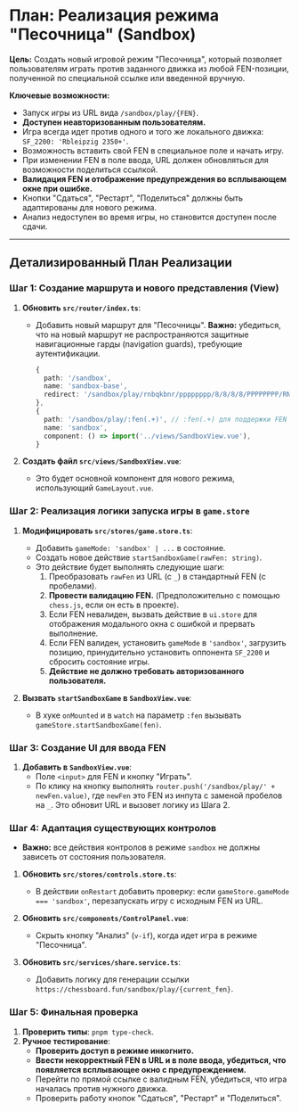 # План: Реализация режима "Песочница" (Sandbox)

**Цель:** Создать новый игровой режим "Песочница", который позволяет пользователям играть против заданного движка из любой FEN-позиции, полученной по специальной ссылке или введенной вручную.

**Ключевые возможности:**
- Запуск игры из URL вида `/sandbox/play/{FEN}`.
- **Доступен неавторизованным пользователям.**
- Игра всегда идет против одного и того же локального движка: `SF_2200: 'Rbleipzig 2350+'`.
- Возможность вставить свой FEN в специальное поле и начать игру.
- При изменении FEN в поле ввода, URL должен обновляться для возможности поделиться ссылкой.
- **Валидация FEN и отображение предупреждения во всплывающем окне при ошибке.**
- Кнопки "Сдаться", "Рестарт", "Поделиться" должны быть адаптированы для нового режима.
- Анализ недоступен во время игры, но становится доступен после сдачи.

---

## Детализированный План Реализации

### Шаг 1: Создание маршрута и нового представления (View)

1.  **Обновить `src/router/index.ts`**:
    *   Добавить новый маршрут для "Песочницы". **Важно:** убедиться, что на новый маршрут не распространяются защитные навигационные гарды (navigation guards), требующие аутентификации.
        ```typescript
        {
          path: '/sandbox',
          name: 'sandbox-base',
          redirect: '/sandbox/play/rnbqkbnr/pppppppp/8/8/8/8/PPPPPPPP/RNBQKBNR_w_KQkq_-_0_1',
        },
        {
          path: '/sandbox/play/:fen(.+)', // :fen(.+) для поддержки FEN со слэшами
          name: 'sandbox',
          component: () => import('../views/SandboxView.vue'),
        }
        ```

2.  **Создать файл `src/views/SandboxView.vue`**:
    *   Это будет основной компонент для нового режима, использующий `GameLayout.vue`.

### Шаг 2: Реализация логики запуска игры в `game.store`

1.  **Модифицировать `src/stores/game.store.ts`**:
    *   Добавить `gameMode: 'sandbox' | ...` в состояние.
    *   Создать новое действие `startSandboxGame(rawFen: string)`.
    *   Это действие будет выполнять следующие шаги:
        1.  Преобразовать `rawFen` из URL (с `_`) в стандартный FEN (с пробелами).
        2.  **Провести валидацию FEN.** (Предположительно с помощью `chess.js`, если он есть в проекте). 
        3.  Если FEN невалиден, вызвать действие в `ui.store` для отображения модального окна с ошибкой и прервать выполнение.
        4.  Если FEN валиден, установить `gameMode` в `'sandbox'`, загрузить позицию, принудительно установить оппонента `SF_2200` и сбросить состояние игры.
        5.  **Действие не должно требовать авторизованного пользователя.**

2.  **Вызвать `startSandboxGame` в `SandboxView.vue`**:
    *   В хуке `onMounted` и в `watch` на параметр `:fen` вызывать `gameStore.startSandboxGame(fen)`. 

### Шаг 3: Создание UI для ввода FEN

1.  **Добавить в `SandboxView.vue`**:
    *   Поле `<input>` для FEN и кнопку "Играть".
    *   По клику на кнопку выполнять `router.push('/sandbox/play/' + newFen.value)`, где `newFen` это FEN из инпута с заменой пробелов на `_`. Это обновит URL и вызовет логику из Шага 2.

### Шаг 4: Адаптация существующих контролов

*   **Важно:** все действия контролов в режиме `sandbox` не должны зависеть от состояния пользователя.

1.  **Обновить `src/stores/controls.store.ts`**:
    *   В действии `onRestart` добавить проверку: если `gameStore.gameMode === 'sandbox'`, перезапускать игру с исходным FEN из URL.

2.  **Обновить `src/components/ControlPanel.vue`**:
    *   Скрыть кнопку "Анализ" (`v-if`), когда идет игра в режиме "Песочница".

3.  **Обновить `src/services/share.service.ts`**:
    *   Добавить логику для генерации ссылки `https://chessboard.fun/sandbox/play/{current_fen}`.

### Шаг 5: Финальная проверка

1.  **Проверить типы**: `pnpm type-check`.
2.  **Ручное тестирование**:
    *   **Проверить доступ в режиме инкогнито.**
    *   **Ввести некорректный FEN в URL и в поле ввода, убедиться, что появляется всплывающее окно с предупреждением.**
    *   Перейти по прямой ссылке с валидным FEN, убедиться, что игра началась против нужного движка.
    *   Проверить работу кнопок "Сдаться", "Рестарт" и "Поделиться".
